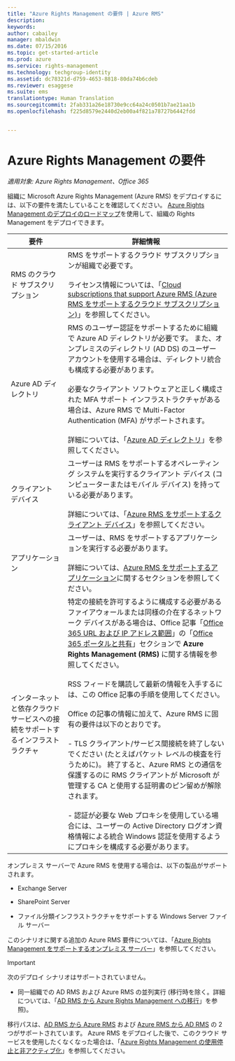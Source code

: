 ```yaml
---
title: "Azure Rights Management の要件 | Azure RMS"
description: 
keywords: 
author: cabailey
manager: mbaldwin
ms.date: 07/15/2016
ms.topic: get-started-article
ms.prod: azure
ms.service: rights-management
ms.technology: techgroup-identity
ms.assetid: dc78321d-d759-4653-8818-80da74b6cdeb
ms.reviewer: esaggese
ms.suite: ems
translationtype: Human Translation
ms.sourcegitcommit: 2fab331a26e18730e9cc64a24c0501b7ae21aa1b
ms.openlocfilehash: f225d8579e2440d2eb00a4f821a78727b6442fdd


---
```


# Azure Rights Management の要件

*適用対象: Azure Rights Management、Office 365*


組織に Microsoft Azure Rights Management (Azure RMS) をデプロイするには、以下の要件を満たしていることを確認してください。 [Azure Rights Management のデプロイのロードマップ](../plan-design/deployment-roadmap.md)を使用して、組織の Rights Management をデプロイできます。

|要件|詳細情報|
|---------------|--------------------|
|RMS のクラウド サブスクリプション|RMS をサポートするクラウド サブスクリプションが組織で必要です。<br /><br />ライセンス情報については、「[Cloud subscriptions that support Azure RMS (Azure RMS をサポートするクラウド サブスクリプション)](requirements-subscriptions.md)」を参照してください。|
|Azure AD ディレクトリ|RMS のユーザー認証をサポートするために組織で Azure AD ディレクトリが必要です。 また、オンプレミスのディレクトリ (AD DS) のユーザー アカウントを使用する場合は、ディレクトリ統合も構成する必要があります。<br /><br />必要なクライアント ソフトウェアと正しく構成された MFA サポート インフラストラクチャがある場合は、Azure RMS で Multi-Factor Authentication (MFA) がサポートされます。<br /><br />詳細については、「[Azure AD ディレクトリ](requirements-azure-ad.md)」を参照してください。|
|クライアント デバイス|ユーザーは RMS をサポートするオペレーティング システムを実行するクライアント デバイス (コンピューターまたはモバイル デバイス) を持っている必要があります。<br /><br />詳細については、「[Azure RMS をサポートするクライアント デバイス](requirements-client-devices.md)」を参照してください。|
|アプリケーション|ユーザーは、RMS をサポートするアプリケーションを実行する必要があります。<br /><br />詳細については、[Azure RMS をサポートするアプリケーション](requirements-applications.md)に関するセクションを参照してください。|
|インターネットと依存クラウド サービスへの接続をサポートするインフラストラクチャ|特定の接続を許可するように構成する必要があるファイアウォールまたは同様の介在するネットワーク デバイスがある場合は、Office 記事「[Office 365 URL および IP アドレス範囲](https://support.office.com/en-US/article/Office-365-URLs-and-IP-address-ranges-8548a211-3fe7-47cb-abb1-355ea5aa88a2)」の「[Office 365 ポータルと共有](https://support.office.com/article/Office-365-URLs-and-IP-address-ranges-8548a211-3fe7-47cb-abb1-355ea5aa88a2#BKMK_Portal-identity)」セクションで **Azure Rights Management (RMS)** に関する情報を参照してください。<br /><br />RSS フィードを購読して最新の情報を入手するには、この Office 記事の手順を使用してください。<br /><br />Office の記事の情報に加えて、Azure RMS に固有の要件は以下のとおりです。<br /><br />- TLS クライアント/サービス間接続を終了しないでください (たとえばパケット レベルの検査を行うために)。 終了すると、Azure RMS との通信を保護するのに RMS クライアントが Microsoft が管理する CA と使用する証明書のピン留めが解除されます。<br /><br />- 認証が必要な Web プロキシを使用している場合には、ユーザーの Active Directory ログオン資格情報による統合 Windows 認証を使用するようにプロキシを構成する必要があります。|

オンプレミス サーバーで Azure RMS を使用する場合は、以下の製品がサポートされます。

-   Exchange Server

-   SharePoint Server

-   ファイル分類インフラストラクチャをサポートする Windows Server ファイル サーバー

このシナリオに関する追加の Azure RMS 要件については、「[Azure Rights Management をサポートするオンプレミス サーバー](requirements-servers.md)」を参照してください。

> [!IMPORTANT]
> 次のデプロイ シナリオはサポートされていません。
> 
> -   同一組織での AD RMS および Azure RMS の並列実行 (移行時を除く。詳細については、「[AD RMS から Azure Rights Management への移行](../plan-design/migrate-from-ad-rms-to-azure-rms.md)」を参照)。
> 
> 移行パスは、[AD RMS から Azure RMS](http://technet.microsoft.com/library/Dn858447.aspx) および [Azure RMS から AD RMS](http://msdn.microsoft.com/library/azure/dn629429.aspx) の 2 つがサポートされています。 Azure RMS をデプロイした後で、このクラウド サービスを使用したくなくなった場合は、「[Azure Rights Management の使用停止と非アクティブ化](../deploy-use/decommission-deactivate.md)」を参照してください。






<!--HONumber=Jul16_HO3-->


